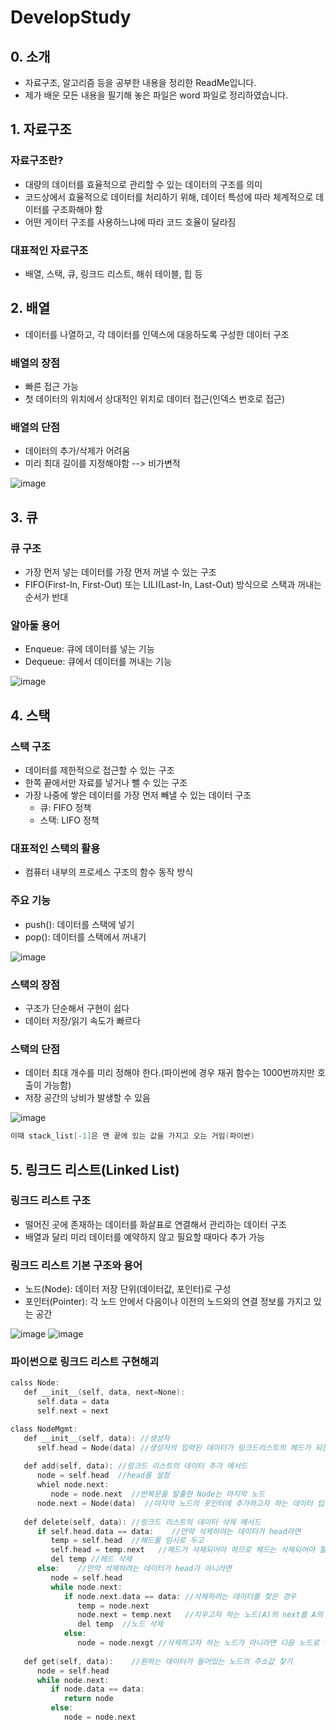 # DevelopStudy
## 0. 소개
* 자료구조, 알고리즘 등을 공부한 내용을 정리한 ReadMe입니다.
* 제가 배운 모든 내용을 필기해 놓은 파일은 word 파일로 정리하였습니다.
## 1. 자료구조

### 자료구조란?
* 대량의 데이터를 효율적으로 관리할 수 있는 데이터의 구조를 의미
* 코드상에서 효율적으로 데이터를 처리하기 위해, 데이터 특성에 따라 체계적으로 데이터를 구조화해야 함
* 어떤 게이터 구조를 사용하느냐에 따라 코드 호율이 달라짐

### 대표적인 자료구조
* 배열, 스택, 큐, 링크드 리스트, 해쉬 테이블, 힙 등

## 2. 배열
* 데이터를 나열하고, 각 데이터를 인덱스에 대응하도록 구성한 데이터 구조
### 배열의 장점
* 빠른 접근 가능
* 첫 데이터의 위치에서 상대적인 위치로 데이터 접근(인덱스 번호로 접근)
### 배열의 단점
* 데이터의 추가/삭제가 어려움
* 미리 최대 길이를 지정해야함 --> 비가변적

![image](https://user-images.githubusercontent.com/82793713/179519613-90c098fb-bfe7-4dc7-a780-34b2df2cb664.png)

## 3. 큐
### 큐 구조
* 가장 먼저 넣는 데이터를 가장 먼저 꺼낼 수 있는 구조
* FIFO(First-In, First-Out) 또는 LILI(Last-In, Last-Out) 방식으로 스택과 꺼내는 순서가 반대
### 알아둘 용어
* Enqueue: 큐에 데이터를 넣는 기능
* Dequeue: 큐에서 데이터를 꺼내는 기능

![image](https://user-images.githubusercontent.com/82793713/179519898-3610f5c7-9e7e-4d2d-8bae-c381c41d4b90.png)

## 4. 스택
### 스택 구조
* 데이터를 제한적으로 접근할 수 있는 구조
* 한쪽 끝에서만 자료를 넣거나 뺄 수 있는 구조
* 가장 나중에 쌓은 데이터를 가장 먼저 빼낼 수 있는 데이터 구조
    * 큐: FIFO 정책
    * 스택: LIFO 정책
 ### 대표적인 스택의 활용
 *  컴퓨터 내부의 프로세스 구조의 함수 동작 방식
 ### 주요 기능
 *  push(): 데이터를 스택에 넣기
 *  pop(): 데이터를 스택에서 꺼내기

![image](https://user-images.githubusercontent.com/82793713/179520326-fdecaba3-da38-4519-8fca-a0ccc0397e55.png)

### 스택의 장점
* 구조가 단순해서 구현이 쉽다
* 데이터 저장/읽기 속도가 빠르다
### 스택의 단점
* 데이터 최대 개수를 미리 정해야 한다.(파이썬에 경우 재귀 함수는 1000번까지만 호출이 가능함)
* 저장 공간의 낭비가 발생할 수 있음

![image](https://user-images.githubusercontent.com/82793713/179520538-adf71824-28f8-4a23-b1f9-561d63fe5b88.png)

```C
이때 stack_list[-1]은 맨 끝에 있는 값을 가지고 오는 거임(파이썬)
```

## 5. 링크드 리스트(Linked List)
### 링크드 리스트 구조
*  떨어진 곳에 존재하는 데이터를 화살표로 연결해서 관리하는 데이터 구조
*  배열과 달리 미리 데이터를 예약하지 않고 필요할 때마다 추가 가능
### 링크드 리스트 기본 구조와 용어
*  노드(Node): 데이터 저장 단위(데이터값, 포인터)로 구성
*  포인터(Pointer): 각 노드 안에서 다음이나 이전의 노드와의 연결 정보를 가지고 있는 공간

![image](https://user-images.githubusercontent.com/82793713/179521183-e38acb43-7b71-47ce-a34e-5dfbfbabc819.png)
![image](https://user-images.githubusercontent.com/82793713/179521188-3a8735f3-405c-4851-b944-2658fbd6801c.png)

### 파이썬으로 링크드 리스트 구현해괴

```C
calss Node:
   def __init__(self, data, next=None):
      self.data = data
      self.next = next

class NodeMgmt:
   def __init__(self, data): //생성자
      self.head = Node(data) //생성자의 입력된 데이터가 링크드리스트의 헤드가 되는 거임
   
   def add(self, data): //링크드 리스트의 데이터 추가 메서드
      node = self.head  //head를 설정
      whiel node.next:  
         node = node.next  //반복문을 탈출한 Node는 마지막 노드
      node.next = Node(data)  //마지막 노드의 포인터에 추가하고자 하는 데이터 입력
   
   def delete(self, data): //링크드 리스트의 데이터 삭제 메서드
      if self.head.data == data:    //만약 삭제하려는 데이터가 head라면
         temp = self.head  //해드를 임시로 두고
         self.head = temp.next   //헤드가 삭제되어야 하므로 헤드는 삭제되어야 할 헤드의 다음 노드
         del temp //헤드 삭제
      else:    //만약 삭제하려는 데이터가 head가 아니라면
         node = self.head
         while node.next:
            if node.next.data == data: //삭제하려는 데이터를 찾은 경우
               temp = node.next     
               node.next = temp.next   //지우고자 하는 노드(A)의 next를 A의 앞 노드 next에 달아주는 당식
               del temp  //노드 삭제
            else:
               node = node.nexgt //삭제하고자 하는 노드가 아니라면 다음 노드로 이동
               
   def get(self, data):    //원하는 데이터가 들어있는 노드의 주소값 찾기
      node = self.head
      while node.next:
         if node.data == data:
            return node
         else:
            node = node.next
```




